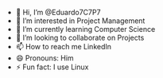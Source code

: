 - 👋 Hi, I’m @Eduardo7C7P7
- 👀 I’m interested in Project Management
- 🌱 I’m currently learning Computer Science
- 💞️ I’m looking to collaborate on Projects
- 📫 How to reach me LinkedIn
- 😄 Pronouns: Him
- ⚡ Fun fact: I use Linux

<!---
Eduardo7C7P7/Eduardo7C7P7 is a ✨ special ✨ repository because its `README.md` (this file) appears on your GitHub profile.
You can click the Preview link to take a look at your changes.
--->
